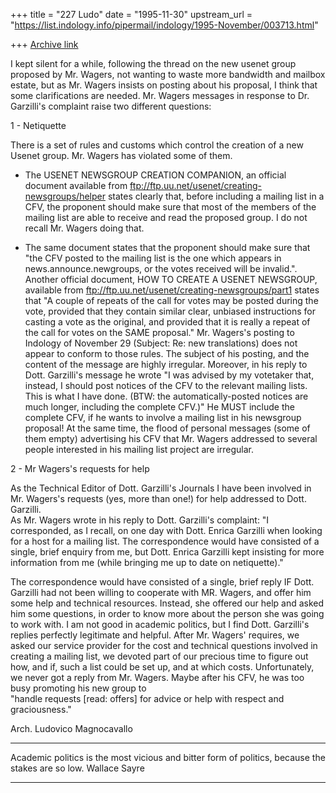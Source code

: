 +++
title = "227 Ludo"
date = "1995-11-30"
upstream_url = "https://list.indology.info/pipermail/indology/1995-November/003713.html"

+++
[Archive link](https://list.indology.info/pipermail/indology/1995-November/003713.html)

I kept silent for a while, following the thread on the new usenet group 
proposed by Mr. Wagers, not wanting to waste more bandwidth and mailbox 
estate, but as Mr. Wagers insists on posting about his proposal, I think 
that some clarifications are needed.
Mr. Wagers messages in response to Dr. Garzilli's complaint raise two 
different questions:

1 - Netiquette

There is a set of rules and customs which control the creation of a new 
Usenet group. Mr. Wagers has violated some of them.

- The USENET NEWSGROUP CREATION COMPANION, an official document available 
  from ftp://ftp.uu.net/usenet/creating-newsgroups/helper states 
  clearly that, before including a mailing list in a CFV, the proponent 
  should make sure that most of the members of the mailing list are able to 
  receive and read the proposed group. I do not recall Mr. Wagers doing 
  that.

- The same document states that the proponent should make sure that 
  "the CFV posted to the mailing list is the one which appears in 
  news.announce.newgroups, or the votes received will be invalid.".
  Another official document, HOW TO CREATE A USENET NEWSGROUP, available
  from ftp://ftp.uu.net/usenet/creating-newsgroups/part1 states that
  "A couple of repeats of the call for votes may be posted during the
  vote, provided that they contain similar clear, unbiased instructions for
  casting a vote as the original, and provided that it is really a repeat
  of the call for votes on the SAME proposal."
  Mr. Wagers's posting to Indology of November 29 (Subject: Re: new 
  translations) does not appear to conform to those rules. The subject 
  of his posting, and the content of the message are highly irregular. 
  Moreover, in his reply to Dott. Garzilli's message he wrote "I was 
  advised by my votetaker that, instead, I should post notices of the CFV 
  to the relevant mailing lists. This is what I have done. (BTW: the
  automatically-posted notices are much longer, including the complete 
  CFV.)"
  He MUST include the complete CFV, if he wants to involve a mailing list
  in his newsgroup proposal!
  At the same time, the flood of personal messages (some of them empty) 
  advertising his CFV that Mr. Wagers addressed to several people 
  interested in his mailing list project are irregular.

2 - Mr Wagers's requests for help

As the Technical Editor of Dott. Garzilli's Journals I have been involved
in Mr. Wagers's requests (yes, more than one!) for help addressed to Dott. 
Garzilli.  
As Mr. Wagers wrote in his reply to Dott. Garzilli's complaint:
"I corresponded, as I recall, on one day with Dott. Enrica Garzilli when
looking for a host for a mailing list. The correspondence would have
consisted of a single, brief enquiry from me, but Dott. Enrica Garzilli
kept insisting for more information from me (while bringing me up to date
on netiquette)."

The correspondence would have consisted of a single, brief reply IF Dott. 
Garzilli had not been willing to cooperate with MR. Wagers, and 
offer him some help and technical resources. 
Instead, she offered our help and asked him some questions, in 
order to know more about the person she was going to work with. I am not 
good in academic politics, but I find Dott. Garzilli's replies perfectly 
legitimate and helpful. After Mr. Wagers' requires, we asked our service 
provider for the cost and 
technical questions involved in creating a mailing list, we devoted part 
of our precious time to figure out how, and if, such a list could be 
set up, and at which costs. Unfortunately, we never got a reply from Mr. 
Wagers. Maybe after his CFV, he was too busy promoting his new group to  
"handle requests [read: offers] for advice or help with respect and 
graciousness."

Arch. Ludovico Magnocavallo

***************************************************************************
   Academic politics is the most vicious and bitter form of politics, 
   because the stakes are so low.
                              Wallace Sayre
***************************************************************************





